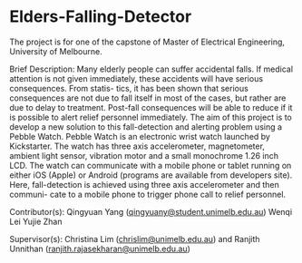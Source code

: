 # Elders-Falling-Detector
The project is for one of the capstone of Master of Electrical Engineering, University of Melbourne.

Brief Description: 
Many elderly people can suffer accidental falls. If medical attention is not given immediately, these accidents will have serious consequences. From statis- tics, it has been shown that serious consequences are not due to fall itself in most of the cases, but rather are due to delay to treatment. Post-fall consequences will be able to reduce if it is possible to alert relief personnel immediately. The aim of this project is to develop a new solution to this fall-detection and alerting problem using a Pebble Watch. Pebble Watch is an electronic wrist watch launched by Kickstarter. The watch has three axis accelerometer, magnetometer, ambient light sensor, vibration motor and a small monochrome 1.26 inch LCD. The watch can communicate with a mobile phone or tablet running on either iOS (Apple) or Android (programs are available from developers site). Here, fall-detection is achieved using three axis accelerometer and then communi- cate to a mobile phone to trigger phone call to relief personnel. 

Contributor(s):
Qingyuan Yang (qingyuany@student.unimelb.edu.au)
Wenqi Lei
Yujie Zhan

Supervisor(s): 
Christina Lim (chrislim@unimelb.edu.au) and Ranjith Unnithan (ranjith.rajasekharan@unimelb.edu.au) 

